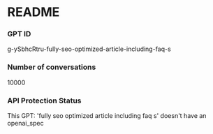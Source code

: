# README
### GPT ID
 g-ySbhcRtru-fully-seo-optimized-article-including-faq-s
### Number of conversations
 10000
### API Protection Status
This GPT: 'fully seo optimized article including faq s' doesn't have an openai_spec
